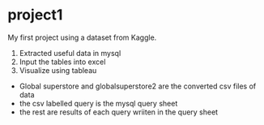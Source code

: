 # project1
My first project using a dataset from Kaggle.
1) Extracted useful data in mysql
2) Input the tables into excel
3) Visualize using tableau
- Global superstore and globalsuperstore2 are the converted csv files of data
- the csv labelled query is the mysql query sheet
- the rest are results of each query wriiten in the query sheet
